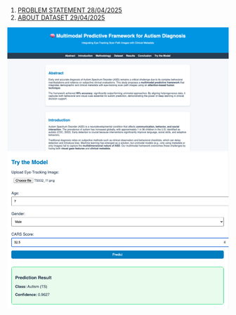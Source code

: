 1. [PROBLEM STATEMENT 28/04/2025](https://medium.com/p/799c856abfe8)
2. [ABOUT DATASET 29/04/2025](https://medium.com/p/3c6a0d4b0a47)

![](front_gui.png)
![](predict.png)
